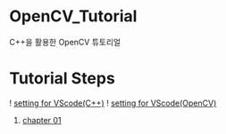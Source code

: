 # OpenCV_Tutorial
C++을 활용한 OpenCV 튜토리얼

# Tutorial Steps
! [setting for VScode(C++)](https://comfortable-carnation-df7.notion.site/C-2cb79a033b4f478598343bcb590dd040?pvs=4)
! [setting for VScode(OpenCV)](https://comfortable-carnation-df7.notion.site/OpenCV-aaa8848aa10d4660a4a5c1c0041bae55?pvs=4)
1. [chapter 01](https://comfortable-carnation-df7.notion.site/Load-Display-Image-e39c210bc2394a4e86ef744e30fcfd65?pvs=4)
